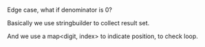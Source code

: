 Edge case, what if denominator is 0?  

Basically we use stringbuilder to collect result set.  

And we use a map<digit, index> to indicate position, to check loop.   

   

